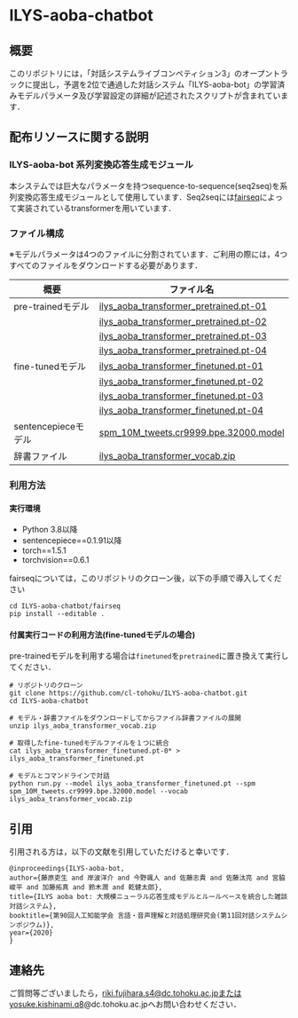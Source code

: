 # ILYS-aoba-chatbot

## 概要

このリポジトリには，「対話システムライブコンペティション3」のオープントラックに提出し，予選を2位で通過した対話システム「ILYS-aoba-bot」の学習済みモデルパラメータ及び学習設定の詳細が記述されたスクリプトが含まれています．


## 配布リソースに関する説明
### ILYS-aoba-bot 系列変換応答生成モジュール
本システムでは巨大なパラメータを持つsequence-to-sequence(seq2seq)を系列変換応答生成モジュールとして使用しています．Seq2seqには[fairseq](https://github.com/pytorch/fairseq)によって実装されているtransformerを用いています．

### ファイル構成

※モデルパラメータは4つのファイルに分割されています．ご利用の際には，4つすべてのファイルをダウンロードする必要があります．

|概要|ファイル名|
| ---- | ------------ |
|pre-trainedモデル| [ilys\_aoba\_transformer\_pretrained.pt-01](https://github.com/cl-tohoku/ILYS-aoba-chatbot/releases/download/20201104/ilys_aoba_transformer_pretrained.pt-01)|
|| [ilys\_aoba\_transformer\_pretrained.pt-02](https://github.com/cl-tohoku/ILYS-aoba-chatbot/releases/download/20201104/ilys_aoba_transformer_pretrained.pt-02)|
|| [ilys\_aoba\_transformer\_pretrained.pt-03](https://github.com/cl-tohoku/ILYS-aoba-chatbot/releases/download/20201104/ilys_aoba_transformer_pretrained.pt-03)|
|| [ilys\_aoba\_transformer\_pretrained.pt-04](https://github.com/cl-tohoku/ILYS-aoba-chatbot/releases/download/20201104/ilys_aoba_transformer_pretrained.pt-04)|
|fine-tunedモデル| [ilys\_aoba\_transformer\_finetuned.pt-01](https://github.com/cl-tohoku/ILYS-aoba-chatbot/releases/download/20201104/ilys_aoba_transformer_finetuned.pt-01) |
|| [ilys\_aoba\_transformer\_finetuned.pt-02](https://github.com/cl-tohoku/ILYS-aoba-chatbot/releases/download/20201104/ilys_aoba_transformer_finetuned.pt-02)|
|| [ilys\_aoba\_transformer\_finetuned.pt-03](https://github.com/cl-tohoku/ILYS-aoba-chatbot/releases/download/20201104/ilys_aoba_transformer_finetuned.pt-03)|
|| [ilys\_aoba\_transformer\_finetuned.pt-04](https://github.com/cl-tohoku/ILYS-aoba-chatbot/releases/download/20201104/ilys_aoba_transformer_finetuned.pt-04)|
|sentencepieceモデル|[spm\_10M\_tweets.cr9999.bpe.32000.model](https://github.com/cl-tohoku/ILYS-aoba-chatbot/releases/download/20201104/spm_10M_tweets.cr9999.bpe.32000.model)
|辞書ファイル|[ilys\_aoba\_transformer\_vocab.zip](https://github.com/cl-tohoku/ILYS-aoba-chatbot/releases/download/20201104/ilys_aoba_transformer_vocab.zip)|

### 利用方法
#### 実行環境
- Python 3.8以降
- sentencepiece==0.1.91以降
- torch==1.5.1
- torchvision==0.6.1

fairseqについては，このリポジトリのクローン後，以下の手順で導入してください
```
cd ILYS-aoba-chatbot/fairseq
pip install --editable .
```

#### 付属実行コードの利用方法(fine-tunedモデルの場合)
pre-trainedモデルを利用する場合は`finetuned`を`pretrained`に置き換えて実行してください．

```
# リポジトリのクローン
git clone https://github.com/cl-tohoku/ILYS-aoba-chatbot.git
cd ILYS-aoba-chatbot

# モデル・辞書ファイルをダウンロードしてからファイル辞書ファイルの展開
unzip ilys_aoba_transformer_vocab.zip

# 取得したfine-tunedモデルファイルを１つに統合
cat ilys_aoba_transformer_finetuned.pt-0* > ilys_aoba_transformer_finetuned.pt

# モデルとコマンドラインで対話
python run.py --model ilys_aoba_transformer_finetuned.pt --spm spm_10M_tweets.cr9999.bpe.32000.model --vocab ilys_aoba_transformer_vocab.zip
```

## 引用
引用される方は，以下の文献を引用していただけると幸いです．

```
@inproceedings{ILYS-aoba-bot,
author={藤原吏生 and 岸波洋介 and 今野颯人 and 佐藤志貴 and 佐藤汰亮 and 宮脇峻平 and 加藤拓真 and 鈴木潤 and 乾健太郎},
title={ILYS aoba bot: 大規模ニューラル応答生成モデルとルールベースを統合した雑談対話システム},
booktitle={第90回人工知能学会 言語・音声理解と対話処理研究会(第11回対話システムシンポジウム)},
year={2020}
}
```

## 連絡先
ご質問等ございましたら，riki.fujihara.s4@dc.tohoku.ac.jpまたはyosuke.kishinami.q8@dc.tohoku.ac.jpへお問い合わせください．

